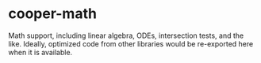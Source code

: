 # cooper-math

Math support, including linear algebra, ODEs, intersection tests, and the like.
Ideally, optimized code from other libraries would be re-exported here when it
is available.
